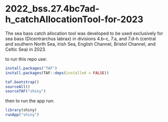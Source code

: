 # 2022_bss.27.4bc7ad-h_catchAllocationTool-for-2023

The sea bass catch allocation tool was developed to be used exclusively for sea bass (Dicentrarchus labrax) in divisions 4.b–c, 7.a, and 7.d–h (central and southern North Sea, Irish Sea, English Channel, Bristol Channel, and Celtic Sea) in 2023.

to run this repo use:
```r
install.packages("TAF")
install.packages(TAF::deps(installed = FALSE))

taf.bootstrap()
sourceAll()
sourceTAF("shiny")
```

then to run the app run:

```r
library(shiny)
runApp("shiny")
```
